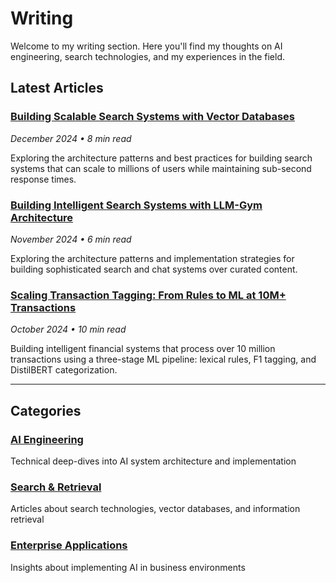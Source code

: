 # Writing

Welcome to my writing section. Here you'll find my thoughts on AI engineering, search technologies, and my experiences in the field.

## Latest Articles

### [Building Scalable Search Systems with Vector Databases](writing/scalable-search-systems.md)
*December 2024 • 8 min read*

Exploring the architecture patterns and best practices for building search systems that can scale to millions of users while maintaining sub-second response times.

### [Building Intelligent Search Systems with LLM-Gym Architecture](writing/llm-gym-architecture.md)
*November 2024 • 6 min read*

Exploring the architecture patterns and implementation strategies for building sophisticated search and chat systems over curated content.

### [Scaling Transaction Tagging: From Rules to ML at 10M+ Transactions](writing/transaction-tagging-ml.md)
*October 2024 • 10 min read*

Building intelligent financial systems that process over 10 million transactions using a three-stage ML pipeline: lexical rules, F1 tagging, and DistilBERT categorization.

---

## Categories

### [AI Engineering](writing/category/ai-engineering.md)
Technical deep-dives into AI system architecture and implementation

### [Search & Retrieval](writing/category/search-retrieval.md)
Articles about search technologies, vector databases, and information retrieval

### [Enterprise Applications](writing/category/enterprise-applications.md)
Insights about implementing AI in business environments